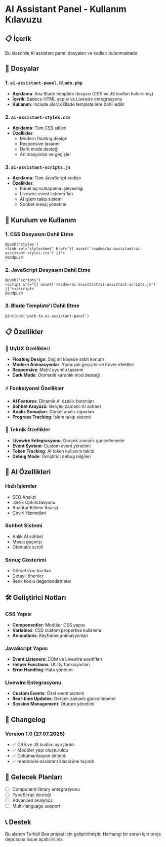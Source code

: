 # AI Assistant Panel - Kullanım Kılavuzu

## 📋 İçerik

Bu klasörde AI assistant panel dosyaları ve kodları bulunmaktadır.

## 📁 Dosyalar

### 1. `ai-assistant-panel.blade.php`
- **Açıklama**: Ana Blade template dosyası (CSS ve JS kodları kaldırılmış)
- **İçerik**: Sadece HTML yapısı ve Livewire entegrasyonu
- **Kullanım**: Include olarak Blade template'lere dahil edilir

### 2. `ai-assistant-styles.css`
- **Açıklama**: Tüm CSS stilleri
- **Özellikler**:
  - Modern floating design
  - Responsive tasarım
  - Dark mode desteği
  - Animasyonlar ve geçişler

### 3. `ai-assistant-scripts.js`
- **Açıklama**: Tüm JavaScript kodları
- **Özellikler**:
  - Panel açma/kapama işlevselliği
  - Livewire event listener'ları
  - AI işlem takip sistemi
  - Sohbet mesaj yönetimi

## 🚀 Kurulum ve Kullanım

### 1. CSS Dosyasını Dahil Etme
```blade
@push('styles')
<link rel="stylesheet" href="{{ asset('readme/ai-assistant/ai-assistant-styles.css') }}">
@endpush
```

### 2. JavaScript Dosyasını Dahil Etme
```blade
@push('scripts')
<script src="{{ asset('readme/ai-assistant/ai-assistant-scripts.js') }}"></script>
@endpush
```

### 3. Blade Template'i Dahil Etme
```blade
@include('path.to.ai-assistant-panel')
```

## 📋 Özellikler

### 🎨 UI/UX Özellikleri
- **Floating Design**: Sağ alt köşede sabit konum
- **Modern Animasyonlar**: Yumuşak geçişler ve hover efektleri
- **Responsive**: Mobil uyumlu tasarım
- **Dark Mode**: Otomatik karanlık mod desteği

### ⚡ Fonksiyonel Özellikler
- **AI Features**: Dinamik AI özellik butonları
- **Sohbet Arayüzü**: Gerçek zamanlı AI sohbet
- **Analiz Sonuçları**: Görsel analiz raporları
- **Progress Tracking**: İşlem takip sistemi

### 🔧 Teknik Özellikler
- **Livewire Entegrasyonu**: Gerçek zamanlı güncellemeler
- **Event System**: Custom event yönetimi
- **Token Tracking**: AI token kullanım takibi
- **Debug Mode**: Geliştirici debug bilgileri

## 🎯 AI Özellikleri

### Hızlı İşlemler
- SEO Analizi
- İçerik Optimizasyonu
- Anahtar Kelime Analizi
- Çeviri Hizmetleri

### Sohbet Sistemi
- Anlık AI sohbet
- Mesaj geçmişi
- Otomatik scroll

### Sonuç Gösterimi
- Görsel skor kartları
- Detaylı öneriler
- Renk kodlu değerlendirmeler

## 🛠️ Geliştirici Notları

### CSS Yapısı
- **Componentler**: Modüler CSS yapısı
- **Variables**: CSS custom properties kullanımı
- **Animations**: Keyframe animasyonları

### JavaScript Yapısı
- **Event Listeners**: DOM ve Livewire event'ları
- **Helper Functions**: Utility fonksiyonları
- **Error Handling**: Hata yönetimi

### Livewire Entegrasyonu
- **Custom Events**: Özel event sistemi
- **Real-time Updates**: Gerçek zamanlı güncellemeler
- **Session Management**: Oturum yönetimi

## 📝 Changelog

### Version 1.0 (27.07.2025)
- ✅ CSS ve JS kodları ayrıştırıldı
- ✅ Modüler yapı oluşturuldu
- ✅ Dokümantasyon eklendi
- ✅ readme/ai-assistant klasörüne taşındı

## 🔮 Gelecek Planları

- [ ] Component library entegrasyonu
- [ ] TypeScript desteği
- [ ] Advanced analytics
- [ ] Multi-language support

## 📞 Destek

Bu sistem Turkbil Bee projesi için geliştirilmiştir. Herhangi bir sorun için proje deposuna issue açabilirsiniz.